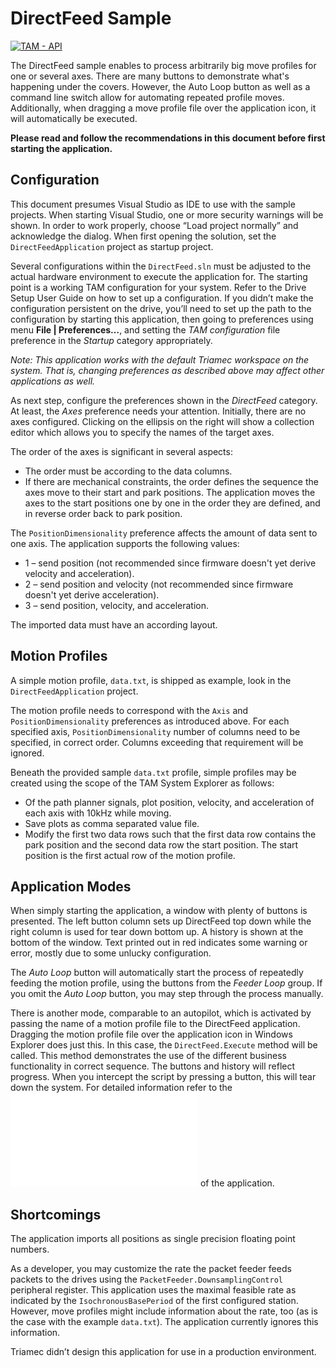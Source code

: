 # DirectFeed Sample

[![TAM - API](https://img.shields.io/static/v1?label=TAM&message=API&color=b51839)](https://www.triamec.com/en/tam-api.html)

The DirectFeed sample enables to process arbitrarily big move profiles for one or several axes.
There are many buttons to demonstrate what's happening under the covers. However, the Auto Loop
button as well as a command line switch allow for automating repeated profile moves.
Additionally, when dragging a move profile file over the application icon, it will automatically be executed.

**Please read and follow the recommendations in this document before first starting the application.**

## Configuration
This document presumes Visual Studio as IDE to use with the sample projects. When starting Visual
Studio, one or more security warnings will be shown. In order to work properly, choose “Load project
normally” and acknowledge the dialog.
When first opening the solution, set the `DirectFeedApplication` project as startup project.

Several configurations within the `DirectFeed.sln` must be adjusted to the actual hardware environment to execute the application for.
The starting point is a working TAM configuration for your system. Refer to the Drive Setup User Guide
on how to set up a configuration.
If you didn’t make the configuration persistent on the drive, you’ll need to set up the path to the configuration by starting this application, then going to preferences using menu **File | Preferences…**, and
setting the *TAM configuration* file preference in the *Startup* category appropriately.

*Note: This application works with the default Triamec workspace on the system. That is, changing
preferences as described above may affect other applications as well.*

As next step, configure the preferences shown in the *DirectFeed* category.
At least, the *Axes* preference needs your attention. Initially, there are no axes configured. Clicking on
the ellipsis on the right will show a collection editor which allows you to specify the names of the target axes.

The order of the axes is significant in several aspects:

- The order must be according to the data columns.
- If there are mechanical constraints, the order defines the sequence the axes move to their start and park positions. The application moves the axes to the start positions one by one in the order they are defined, and in reverse order back to park position.
  
The `PositionDimensionality` preference affects the amount of data sent to one axis. The application supports the following values:

- 1 – send position (not recommended since firmware doesn't yet derive velocity and acceleration).
- 2 – send position and velocity (not recommended since firmware doesn't yet derive acceleration).
- 3 – send position, velocity, and acceleration.

The imported data must have an according layout.

## Motion Profiles
A simple motion profile, `data.txt`, is shipped as example, look in the `DirectFeedApplication` project.

The motion profile needs to correspond with the `Axis` and `PositionDimensionality` preferences
as introduced above. For each specified axis, `PositionDimensionality` number of
columns need to be specified, in correct order. Columns exceeding that requirement will be ignored.

Beneath the provided sample `data.txt` profile, simple profiles may be created using the scope of the
TAM System Explorer as follows:

- Of the path planner signals, plot position, velocity, and acceleration of each axis with 10kHz while moving.
- Save plots as comma separated value file.
- Modify the first two data rows such that the first data row contains the park position and the second data row the start position. The start position is the first actual row of the motion profile.

## Application Modes
When simply starting the application, a window with plenty of buttons is presented. The left button column sets up DirectFeed top down while the right column is used for tear down bottom up. A history is shown at the bottom of the window. Text printed out in red indicates some warning or error, mostly  due to some unlucky configuration.

The *Auto Loop* button will automatically start the process of repeatedly feeding the motion profile, using the buttons from the *Feeder Loop* group. If you omit the *Auto Loop* button, you may step through the process manually.

There is another mode, comparable to an autopilot, which is activated by passing the name of a motion
profile file to the DirectFeed application. Dragging the motion profile file over the application icon in
Windows Explorer does just this. In this case, the `DirectFeed.Execute` method will be called. This
method demonstrates the use of the different business functionality in correct sequence. The buttons
and history will reflect progress. When you intercept the script by pressing a button, this will tear down
the system. For detailed information refer to the ![State Machine](./doc/DirectFeedStateMachine.pdf) of the application.

## Shortcomings
The application imports all positions as single precision floating point numbers.

As a developer, you may customize the rate the packet feeder feeds packets to the drives using the `PacketFeeder.DownsamplingControl` peripheral register. This application uses the maximal feasible rate as indicated by the `IsochronousBasePeriod` of the first configured station. However, move
profiles might include information about the rate, too (as is the case with the example `data.txt`). The
application currently ignores this information.

Triamec didn’t design this application for use in a production environment.
